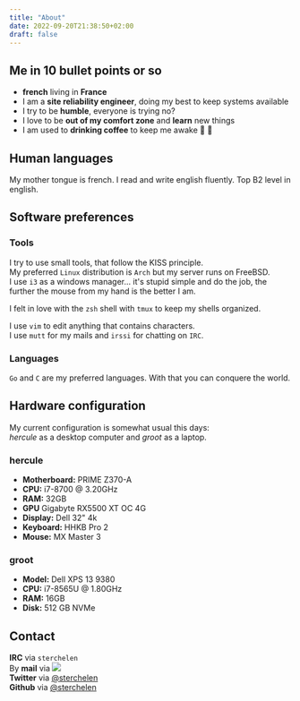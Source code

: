 ```yaml
---
title: "About"
date: 2022-09-20T21:38:50+02:00
draft: false
---
```

## Me in 10 bullet points or so                                                                                                                                              
* **french** living in **France**
* I am a **site reliability engineer**, doing my best to keep systems available
* I try to be **humble**, everyone is trying no?
* I love to be **out of my comfort zone** and **learn** new things
* I am used to **drinking coffee** to keep me awake :baby: :baby:

## Human languages                         
My mother tongue is french.
I read and write english fluently. Top B2 level in english.

## Software preferences
### Tools                                  
I try to use small tools, that follow the KISS principle.  
My preferred `Linux` distribution is `Arch` but my server runs on FreeBSD.  
I use `i3` as a windows manager... it's stupid simple and do the job, the further the mouse from my hand is the better I am.  

I felt in love with the `zsh` shell with `tmux` to keep my shells organized.

I use `vim` to edit anything that contains characters.  
I use `mutt` for my mails and `irssi` for chatting on `IRC`.

### Languages                              
`Go` and `C` are my preferred languages. With that you can conquere the world.

## Hardware configuration
My current configuration is somewhat usual this days:  
*hercule* as a desktop computer and *groot* as a laptop.

### hercule
- **Motherboard:** PRIME Z370-A
- **CPU:** i7-8700 @ 3.20GHz
- **RAM:** 32GB
- **GPU** Gigabyte RX5500 XT OC 4G
- **Display:** Dell 32" 4k
- **Keyboard:** HHKB Pro 2
- **Mouse:** MX Master 3

### groot
- **Model:** Dell XPS 13 9380
- **CPU:** i7-8565U @ 1.80GHz
- **RAM:** 16GB
- **Disk:** 512 GB NVMe

## Contact
**IRC** via `sterchelen`  
By **mail** via <image src="/images/mail.png" style="display:inline">  
**Twitter** via [@sterchelen](https://twitter.com/sterchelen)  
**Github** via [@sterchelen](https://github.com/sterchelen)  
